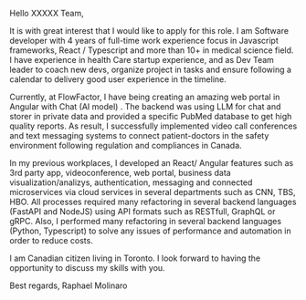 
Hello XXXXX Team,

It is with great interest that I would like to apply for this role. I am Software developer with 4 years of full-time work experience focus in Javascript frameworks, React / Typescript and more than 10+ in medical science field. I have experience in health Care startup experience, and as Dev Team leader to coach new devs, organize project in tasks and ensure following a calendar to delivery good user experience in the timeline. 

Currently, at FlowFactor, I have being creating an amazing web portal in Angular with Chat (AI model) . The backend was using LLM for chat and storer in private data and provided a specific PubMed database to get high quality reports. As result, I successfully implemented video call conferences and text messaging systems to connect patient-doctors in the safety environment following regulation and compliances in Canada.

In my previous workplaces, I developed an React/ Angular features such as 3rd party app, videoconference, web portal, business data visualization/analizys, authentication, messaging and connected microservices via cloud services in several departments such as CNN, TBS, HBO. All processes required many refactoring in several backend languages (FastAPI and NodeJS) using API formats such as RESTfull, GraphQL or gRPC. Also, I performed many refactoring in several backend languages (Python, Typescript) to solve any issues of performance and automation in order to reduce costs.

I am Canadian citizen living in Toronto. I look forward to having the opportunity to discuss my skills with you.

Best regards,
Raphael Molinaro